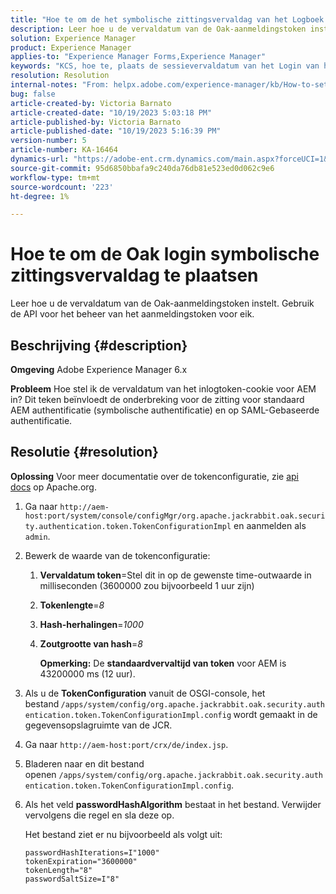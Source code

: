 ```yaml
---
title: "Hoe te om de het symbolische zittingsvervaldag van het Logboek van het Eak te plaatsen"
description: Leer hoe u de vervaldatum van de Oak-aanmeldingstoken instelt. Dit token is van invloed op AEM verificatie.
solution: Experience Manager
product: Experience Manager
applies-to: "Experience Manager Forms,Experience Manager"
keywords: "KCS, hoe te, plaats de sessievervaldatum van het Login van het Eak- teken, AEM, Adobe Experience Manager, Adobe Experience Manager Forms"
resolution: Resolution
internal-notes: "From: helpx.adobe.com/experience-manager/kb/How-to-set-token-session-expiration-AEM.html"
bug: false
article-created-by: Victoria Barnato
article-created-date: "10/19/2023 5:03:18 PM"
article-published-by: Victoria Barnato
article-published-date: "10/19/2023 5:16:39 PM"
version-number: 5
article-number: KA-16464
dynamics-url: "https://adobe-ent.crm.dynamics.com/main.aspx?forceUCI=1&pagetype=entityrecord&etn=knowledgearticle&id=2dfaf161-a16e-ee11-8df0-6045bd006793"
source-git-commit: 95d6850bbafa9c240da76db81e523ed0d062c9e6
workflow-type: tm+mt
source-wordcount: '223'
ht-degree: 1%

---
```


# Hoe te om de Oak login symbolische zittingsvervaldag te plaatsen


Leer hoe u de vervaldatum van de Oak-aanmeldingstoken instelt. Gebruik de API voor het beheer van het aanmeldingstoken voor eik.

## Beschrijving {#description}


<b>Omgeving</b>
Adobe Experience Manager 6.x

<b>Probleem</b>
Hoe stel ik de vervaldatum van het inlogtoken-cookie voor AEM in?
Dit teken beïnvloedt de onderbreking voor de zitting voor standaard AEM authentificatie (symbolische authentificatie) en op SAML-Gebaseerde authentificatie.






## Resolutie {#resolution}


<b>Oplossing</b>
Voor meer documentatie over de tokenconfiguratie, zie [api docs](https://jackrabbit.apache.org/oak/docs/apidocs/org/apache/jackrabbit/oak/security/authentication/token/TokenConfigurationImpl.html) op Apache.org.

1. Ga naar `http://aem-host:port/system/console/configMgr/org.apache.jackrabbit.oak.security.authentication.token.TokenConfigurationImpl` en aanmelden als `admin`.
2. Bewerk de waarde van de tokenconfiguratie:

   1. <b>Vervaldatum token</b>=Stel dit in op de gewenste time-outwaarde in milliseconden (3600000 zou bijvoorbeeld 1 uur zijn)
   2. <b>Tokenlengte</b>=*8*
   3. <b>Hash-herhalingen</b>=*1000*
   4. <b>Zoutgrootte van hash</b>=*8*

      <b>Opmerking:</b> De <b>standaardvervaltijd van token</b> voor AEM is 43200000 ms (12 uur).
3. Als u de <b>TokenConfiguration</b> vanuit de OSGI-console, het bestand<b> </b>`/apps/system/config/org.apache.jackrabbit.oak.security.authentication.token.TokenConfigurationImpl.config`<b> </b>wordt gemaakt in de gegevensopslagruimte van de JCR.
4. Ga naar `http://aem-host:port/crx/de/index.jsp`.
5. Bladeren naar en dit bestand openen `/apps/system/config/org.apache.jackrabbit.oak.security.authentication.token.TokenConfigurationImpl.config`.
6. Als het veld <b>passwordHashAlgorithm</b> bestaat in het bestand. Verwijder vervolgens die regel en sla deze op.

   Het bestand ziet er nu bijvoorbeeld als volgt uit:


   ```
   passwordHashIterations=I"1000"
   tokenExpiration="3600000"
   tokenLength="8"
   passwordSaltSize=I"8"
   ```

